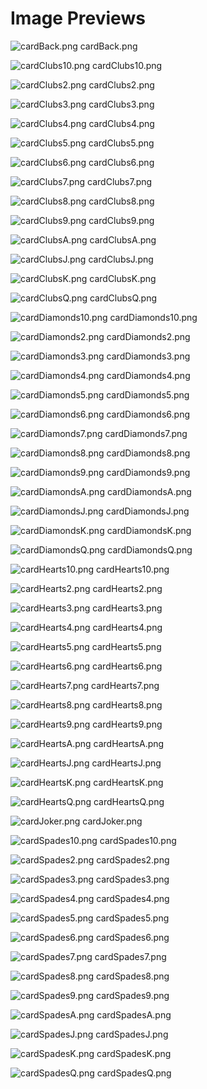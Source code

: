 # Image Previews

![cardBack.png](cardBack.png) cardBack.png

![cardClubs10.png](cardClubs10.png) cardClubs10.png

![cardClubs2.png](cardClubs2.png) cardClubs2.png

![cardClubs3.png](cardClubs3.png) cardClubs3.png

![cardClubs4.png](cardClubs4.png) cardClubs4.png

![cardClubs5.png](cardClubs5.png) cardClubs5.png

![cardClubs6.png](cardClubs6.png) cardClubs6.png

![cardClubs7.png](cardClubs7.png) cardClubs7.png

![cardClubs8.png](cardClubs8.png) cardClubs8.png

![cardClubs9.png](cardClubs9.png) cardClubs9.png

![cardClubsA.png](cardClubsA.png) cardClubsA.png

![cardClubsJ.png](cardClubsJ.png) cardClubsJ.png

![cardClubsK.png](cardClubsK.png) cardClubsK.png

![cardClubsQ.png](cardClubsQ.png) cardClubsQ.png

![cardDiamonds10.png](cardDiamonds10.png) cardDiamonds10.png

![cardDiamonds2.png](cardDiamonds2.png) cardDiamonds2.png

![cardDiamonds3.png](cardDiamonds3.png) cardDiamonds3.png

![cardDiamonds4.png](cardDiamonds4.png) cardDiamonds4.png

![cardDiamonds5.png](cardDiamonds5.png) cardDiamonds5.png

![cardDiamonds6.png](cardDiamonds6.png) cardDiamonds6.png

![cardDiamonds7.png](cardDiamonds7.png) cardDiamonds7.png

![cardDiamonds8.png](cardDiamonds8.png) cardDiamonds8.png

![cardDiamonds9.png](cardDiamonds9.png) cardDiamonds9.png

![cardDiamondsA.png](cardDiamondsA.png) cardDiamondsA.png

![cardDiamondsJ.png](cardDiamondsJ.png) cardDiamondsJ.png

![cardDiamondsK.png](cardDiamondsK.png) cardDiamondsK.png

![cardDiamondsQ.png](cardDiamondsQ.png) cardDiamondsQ.png

![cardHearts10.png](cardHearts10.png) cardHearts10.png

![cardHearts2.png](cardHearts2.png) cardHearts2.png

![cardHearts3.png](cardHearts3.png) cardHearts3.png

![cardHearts4.png](cardHearts4.png) cardHearts4.png

![cardHearts5.png](cardHearts5.png) cardHearts5.png

![cardHearts6.png](cardHearts6.png) cardHearts6.png

![cardHearts7.png](cardHearts7.png) cardHearts7.png

![cardHearts8.png](cardHearts8.png) cardHearts8.png

![cardHearts9.png](cardHearts9.png) cardHearts9.png

![cardHeartsA.png](cardHeartsA.png) cardHeartsA.png

![cardHeartsJ.png](cardHeartsJ.png) cardHeartsJ.png

![cardHeartsK.png](cardHeartsK.png) cardHeartsK.png

![cardHeartsQ.png](cardHeartsQ.png) cardHeartsQ.png

![cardJoker.png](cardJoker.png) cardJoker.png

![cardSpades10.png](cardSpades10.png) cardSpades10.png

![cardSpades2.png](cardSpades2.png) cardSpades2.png

![cardSpades3.png](cardSpades3.png) cardSpades3.png

![cardSpades4.png](cardSpades4.png) cardSpades4.png

![cardSpades5.png](cardSpades5.png) cardSpades5.png

![cardSpades6.png](cardSpades6.png) cardSpades6.png

![cardSpades7.png](cardSpades7.png) cardSpades7.png

![cardSpades8.png](cardSpades8.png) cardSpades8.png

![cardSpades9.png](cardSpades9.png) cardSpades9.png

![cardSpadesA.png](cardSpadesA.png) cardSpadesA.png

![cardSpadesJ.png](cardSpadesJ.png) cardSpadesJ.png

![cardSpadesK.png](cardSpadesK.png) cardSpadesK.png

![cardSpadesQ.png](cardSpadesQ.png) cardSpadesQ.png

